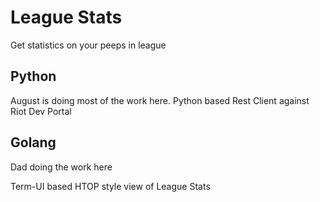 # League Stats
Get statistics on your peeps in league

## Python
August is doing most of the work here.
Python based Rest Client against Riot Dev Portal

## Golang
Dad doing the work here

Term-UI based HTOP style view of League Stats
